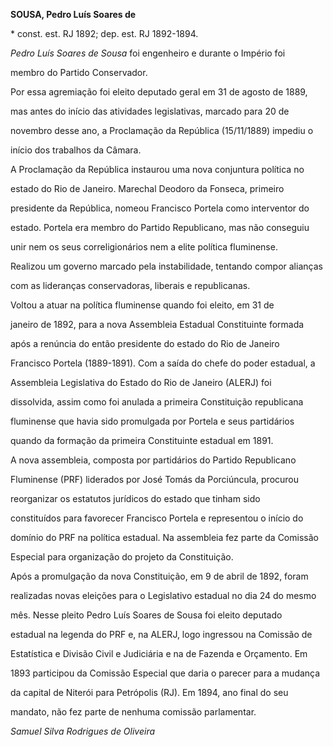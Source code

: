 **SOUSA, Pedro Luís Soares de**



\* const. est. RJ 1892; dep. est. RJ 1892-1894.



*Pedro Luís Soares de Sousa* foi engenheiro e durante o Império foi

membro do Partido Conservador.



Por essa agremiação foi eleito deputado geral em 31 de agosto de 1889,

mas antes do início das atividades legislativas, marcado para 20 de

novembro desse ano, a Proclamação da República (15/11/1889) impediu o

início dos trabalhos da Câmara.



A Proclamação da República instaurou uma nova conjuntura política no

estado do Rio de Janeiro. Marechal Deodoro da Fonseca, primeiro

presidente da República, nomeou Francisco Portela como interventor do

estado. Portela era membro do Partido Republicano, mas não conseguiu

unir nem os seus correligionários nem a elite política fluminense.

Realizou um governo marcado pela instabilidade, tentando compor alianças

com as lideranças conservadoras, liberais e republicanas.



Voltou a atuar na política fluminense quando foi eleito, em 31 de

janeiro de 1892, para a nova Assembleia Estadual Constituinte formada

após a renúncia do então presidente do estado do Rio de Janeiro

Francisco Portela (1889-1891). Com a saída do chefe do poder estadual, a

Assembleia Legislativa do Estado do Rio de Janeiro (ALERJ) foi

dissolvida, assim como foi anulada a primeira Constituição republicana

fluminense que havia sido promulgada por Portela e seus partidários

quando da formação da primeira Constituinte estadual em 1891.



A nova assembleia, composta por partidários do Partido Republicano

Fluminense (PRF) liderados por José Tomás da Porciúncula, procurou

reorganizar os estatutos jurídicos do estado que tinham sido

constituídos para favorecer Francisco Portela e representou o início do

domínio do PRF na política estadual. Na assembleia fez parte da Comissão

Especial para organização do projeto da Constituição.



Após a promulgação da nova Constituição, em 9 de abril de 1892, foram

realizadas novas eleições para o Legislativo estadual no dia 24 do mesmo

mês. Nesse pleito Pedro Luís Soares de Sousa foi eleito deputado

estadual na legenda do PRF e, na ALERJ, logo ingressou na Comissão de

Estatística e Divisão Civil e Judiciária e na de Fazenda e Orçamento. Em

1893 participou da Comissão Especial que daria o parecer para a mudança

da capital de Niterói para Petrópolis (RJ). Em 1894, ano final do seu

mandato, não fez parte de nenhuma comissão parlamentar.



*Samuel Silva Rodrigues de Oliveira*



